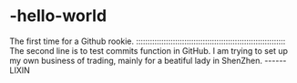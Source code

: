 # -hello-world
The first time for a Github rookie.
:::::::::::::::::::::::::::::::::::::::::::::::::::::::::::::::::
The second line is to test commits function in GitHub.
I am trying to set up my own business of trading, mainly for a beatiful lady in ShenZhen.  ------  LIXIN 
